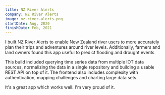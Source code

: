 ```yaml
---
title: NZ River Alerts
company: NZ River Alerts
image: nz-river-alerts.png
startDate: Aug, 2020
finishDate: Feb, 2021
---
```


I built NZ River Alerts to enable New Zealand river users to more accurately plan their trips and adventures around river levels. Additionally, farmers and land owners found this app useful to predict flooding and drought events.

This build included querying time series data from multiple IOT data sources, normalizing the data in a single repository and building a usable REST API on top of it. The frontend also includes complexity with authentication, mapping challenges and charting large data sets.

It's a great app which works well. I'm very proud of it.
